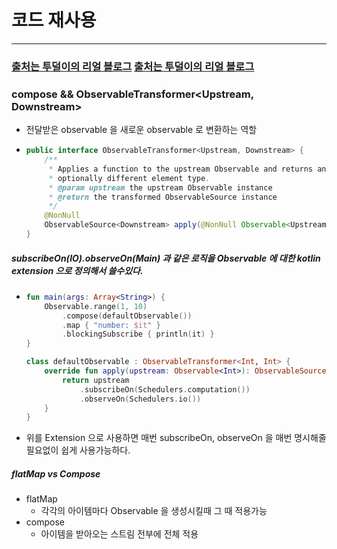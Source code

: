 # 코드 재사용
---
### [출처는 투덜이의 리얼 블로그](https://tourspace.tistory.com/294) [출처는 투덜이의 리얼 블로그](https://tourspace.tistory.com/294)
### compose && ObservableTransformer<Upstream, Downstream>
* 전달받은 observable 을 새로운 observable 로 변환하는 역할
* ```java
  public interface ObservableTransformer<Upstream, Downstream> {
      /**
       * Applies a function to the upstream Observable and returns an ObservableSource with
       * optionally different element type.
       * @param upstream the upstream Observable instance
       * @return the transformed ObservableSource instance
       */
      @NonNull
      ObservableSource<Downstream> apply(@NonNull Observable<Upstream> upstream);
  }
##### subscribeOn(IO).observeOn(Main) 과 같은 로직을 Observable 에 대한 kotlin extension 으로 정의해서 쓸수있다.
* ```kotlin
  fun main(args: Array<String>) { 
      Observable.range(1, 10) 
          .compose(defaultObservable())
          .map { "number: $it" } 
          .blockingSubscribe { println(it) } 
  } 
  
  class defaultObservable : ObservableTransformer<Int, Int> {
      override fun apply(upstream: Observable<Int>): ObservableSource<Int> {
          return upstream
              .subscribeOn(Schedulers.computation()) 
              .observeOn(Schedulers.io()) 
      }
  }
* 위를 Extension 으로 사용하면 매번 subscribeOn, observeOn 을 매번 명시해줄필요없이 쉽게 사용가능하다.
##### flatMap vs Compose
* flatMap
  * 각각의 아이템마다 Observable 을 생성시킬때 그 때 적용가능
* compose
  * 아이템을 받아오는 스트림 전부에 전체 적용
